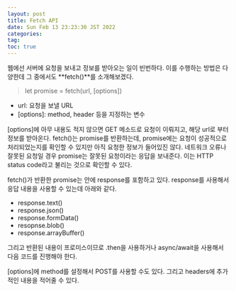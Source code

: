 ```yaml
---
layout: post
title: Fetch API
date: Sun Feb 13 23:23:30 JST 2022
categories:
tag:
toc: true
---
```


웹에선 서버에 요청을 보내고 정보를 받아오는 일이 빈번하다.
이를 수행하는 방법은 다양한데 그 중에서도 **fetch()**를 소개해보겠다.

> let promise = fetch(url, [options])

-   url: 요청을 보낼 URL
-   [options]: method, header 등을 지정하는 변수

[options]에 아무 내용도 적지 않으면 GET 메소드로 요청이 이뤄지고, 해당 url로 부터 정보를 받아온다.
fetch()는 promise를 반환하는데, promise에는 요청이 성공적으로 처리되었는지를 확인할 수 있지만 아직 요청한 정보가 들어있진 않다.
네트워크 오류나 잘못된 요청일 경우 promise는 잘못된 요청이라는 응답을 보내준다.
이는 HTTP status code라고 불리는 것으로 확인할 수 있다.

fetch()가 반환한 promise는 안에 response를 포함하고 있다.
response를 사용해서 응답 내용을 사용할 수 있는데 아래와 같다.

-   response.text()
-   response.json()
-   response.formData()
-   resopnse.blob()
-   response.arrayBuffer()

그리고 반환된 내용이 프로미스이므로 .then을 사용하거나 async/await을 사용해서 다음 코드를 진행해야 한다.

[options]에 method를 설정해서 POST를 사용할 수도 있다.
그리고 headers에 추가적인 내용을 적어줄 수 있다.
